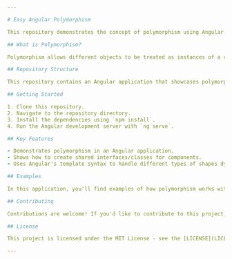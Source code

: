```yaml
---

# Easy Angular Polymorphism

This repository demonstrates the concept of polymorphism using Angular. Polymorphism is a fundamental object-oriented programming concept that allows objects of different classes to be treated as objects of a common superclass. In the context of Angular, it's a powerful tool for building flexible and extensible applications.

## What is Polymorphism?

Polymorphism allows different objects to be treated as instances of a common parent class, enabling more flexible and dynamic programming. In Angular, this often means creating a shared interface or base class for related components or services.

## Repository Structure

This repository contains an Angular application that showcases polymorphism through various shape components. The shape components (`CircleComponent`, `SquareComponent`, `RectangleComponent`) share a common interface (`Shape`), enabling them to be handled uniformly.

## Getting Started

1. Clone this repository.
2. Navigate to the repository directory.
3. Install the dependencies using `npm install`.
4. Run the Angular development server with `ng serve`.

## Key Features

- Demonstrates polymorphism in an Angular application.
- Shows how to create shared interfaces/classes for components.
- Uses Angular's template syntax to handle different types of shapes dynamically.

## Examples

In this application, you'll find examples of how polymorphism works with Angular components. The template uses Angular's `*ngSwitch` directive to conditionally render different shape components based on their type.

## Contributing

Contributions are welcome! If you'd like to contribute to this project, feel free to submit a pull request.

## License

This project is licensed under the MIT License - see the [LICENSE](LICENSE) file for details.

---
```

